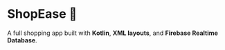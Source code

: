 # ShopEase 🛒

A full shopping app built with **Kotlin**, **XML layouts**, and **Firebase Realtime Database**. 
